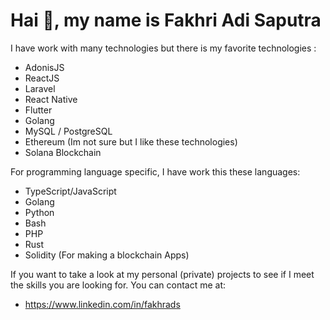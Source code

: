# Hai 👋, my name is Fakhri Adi Saputra

I have work with many technologies but there is my favorite technologies :

* AdonisJS 
* ReactJS 
* Laravel 
* React Native
* Flutter 
* Golang 
* MySQL / PostgreSQL
* Ethereum (Im not sure but I like these technologies)
* Solana Blockchain

For programming language specific, I have work this these languages:
* TypeScript/JavaScript
* Golang 
* Python 
* Bash
* PHP
* Rust
* Solidity (For making a blockchain Apps)

If you want to take a look at my personal (private) projects to see if I meet the skills you are looking for. You can contact me at:

- https://www.linkedin.com/in/fakhrads

